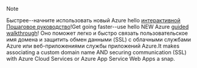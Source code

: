 
> [!NOTE]
> <span data-ttu-id="b6257-101">Быстрее--начните использовать новый Azure hello [интерактивной Пошаговое руководство](http://support.microsoft.com/kb/2990804)!</span><span class="sxs-lookup"><span data-stu-id="b6257-101">Get going faster--use hello NEW Azure [guided walkthrough](http://support.microsoft.com/kb/2990804)!</span></span>  <span data-ttu-id="b6257-102">Оно поможет легко и быстро связать пользовательское имя домена и защитить обмен данными (SSL) с облачными службами Azure или веб-приложениями службы приложений Azure.</span><span class="sxs-lookup"><span data-stu-id="b6257-102">It makes associating a custom domain name AND securing communication (SSL) with Azure Cloud Services or Azure App Service Web Apps a snap.</span></span>
> 
> 

